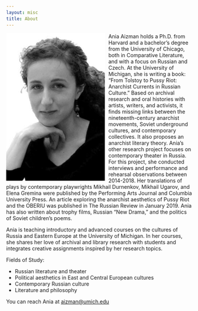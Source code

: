 ```yaml
---
layout: misc
title: About
---
```


<img src="/assets/img/ania-aizman.jpg" alt="Ania Aizman's portrait" style="display: inline-block; height:400px; position:relative; float: left; margin-right: 10px;">Ania Aizman holds a Ph.D. from Harvard and a bachelor’s degree from the University of Chicago, both in Comparative Literature, and with a focus on Russian and Czech. At the University of Michigan, she is writing a book: “From Tolstoy to Pussy Riot: Anarchist Currents in Russian Culture.” Based on archival research and oral histories with artists, writers, and activists, it finds missing links between the nineteenth-century anarchist movements, Soviet underground cultures, and contemporary collectives. It also proposes an anarchist literary theory. Ania’s other research project focuses on contemporary theater in Russia. For this project, she conducted interviews and performance and rehearsal observations between 2014-2018. Her translations of plays by contemporary playwrights Mikhail Durnenkov, Mikhail Ugarov, and Elena Gremina were published by the Performing Arts Journal and Columbia University Press. An article exploring the anarchist aesthetics of Pussy Riot and the OBERIU was published in The Russian Review in January 2019. Ania has also written about trophy films, Russian “New Drama,” and the politics of Soviet children’s poems.

Ania is teaching introductory and advanced courses on the cultures of Russia and Eastern Europe at the University of Michigan. In her courses, she shares her love of archival and library research with students and integrates creative assignments inspired by her research topics.

Fields of Study: 
- Russian literature and theater
- Political aesthetics in East and Central European cultures
- Contemporary Russian culture
- Literature and philosophy

You can reach Ania at aizman@umich.edu